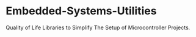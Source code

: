 # Embedded-Systems-Utilities
Quality of Life Libraries to Simplify The Setup of Microcontroller Projects.
